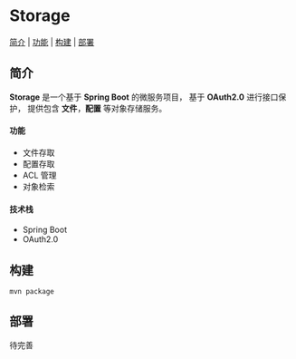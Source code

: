 # Storage
[简介](#简介) | [功能](#功能) | [构建](#构建) | [部署](#部署)

## 简介
**Storage** 是一个基于 **Spring Boot** 的微服务项目，
基于 **OAuth2.0** 进行接口保护，
提供包含 **文件**，**配置** 等对象存储服务。

#### 功能
* 文件存取
* 配置存取
* ACL 管理
* 对象检索

#### 技术栈
* Spring Boot
* OAuth2.0

## 构建
```shell
mvn package
```

## 部署
待完善
